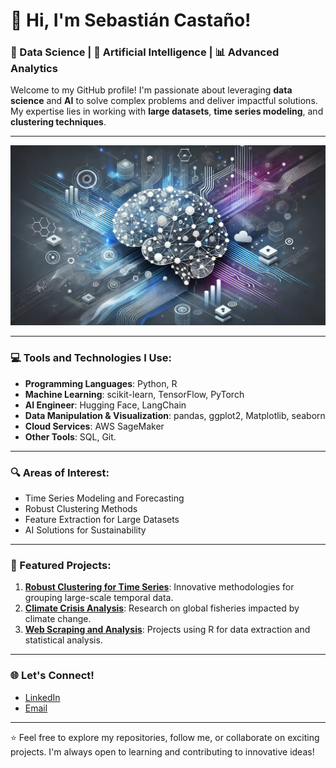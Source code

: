 # 👋 Hi, I'm Sebastián Castaño!

### 🧠 Data Science | 🤖 Artificial Intelligence | 📊 Advanced Analytics

Welcome to my GitHub profile! I'm passionate about leveraging **data science** and **AI** to solve complex problems and deliver impactful solutions. My expertise lies in working with **large datasets**, **time series modeling**, and **clustering techniques**.

---

![AI and Data Science](https://raw.githubusercontent.com/jsebastian-cc/jsebastian-cc/refs/heads/main/image_readme.webp)  

---

### 💻 Tools and Technologies I Use:
- **Programming Languages**: Python, R
- **Machine Learning**: scikit-learn, TensorFlow, PyTorch
- **AI Engineer**: Hugging Face, LangChain
- **Data Manipulation & Visualization**: pandas, ggplot2, Matplotlib, seaborn
- **Cloud Services**: AWS SageMaker
- **Other Tools**: SQL, Git.

---

### 🔍 Areas of Interest:
- Time Series Modeling and Forecasting  
- Robust Clustering Methods  
- Feature Extraction for Large Datasets  
- AI Solutions for Sustainability  

---

### 🌟 Featured Projects:
1. **[Robust Clustering for Time Series](#)**: Innovative methodologies for grouping large-scale temporal data.  
2. **[Climate Crisis Analysis](#)**: Research on global fisheries impacted by climate change.  
3. **[Web Scraping and Analysis](#)**: Projects using R for data extraction and statistical analysis.

---

### 🌐 Let's Connect!
- [LinkedIn](https://linkedin.com/in/juan-sebastian-cc-24851326a/)  
- [Email](mailto:jsebastianccdf@gmail.com)  

---

⭐ Feel free to explore my repositories, follow me, or collaborate on exciting projects. I'm always open to learning and contributing to innovative ideas!
